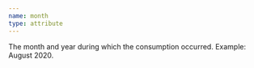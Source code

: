 ```yaml
---
name: month
type: attribute
---
```


The month and year during which the consumption occurred. Example: August 2020.
